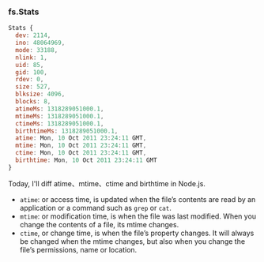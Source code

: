 ### fs.Stats

```js
Stats {
  dev: 2114,
  ino: 48064969,
  mode: 33188,
  nlink: 1,
  uid: 85,
  gid: 100,
  rdev: 0,
  size: 527,
  blksize: 4096,
  blocks: 8,
  atimeMs: 1318289051000.1,
  mtimeMs: 1318289051000.1,
  ctimeMs: 1318289051000.1,
  birthtimeMs: 1318289051000.1,
  atime: Mon, 10 Oct 2011 23:24:11 GMT,
  mtime: Mon, 10 Oct 2011 23:24:11 GMT,
  ctime: Mon, 10 Oct 2011 23:24:11 GMT,
  birthtime: Mon, 10 Oct 2011 23:24:11 GMT
}
```

Today, I'll diff atime、mtime、ctime and birthtime in Node.js.

* `atime`: or access time, is updated when the file’s contents are read by an application or a command such as `grep` or `cat`.
* `mtime`: or modification time, is when the file was last modified. When you change the contents of a file, its mtime changes.
* `ctime`, or change time, is when the file’s property changes. It will always be changed when the mtime changes, but also when you change the file’s permissions, name or location.